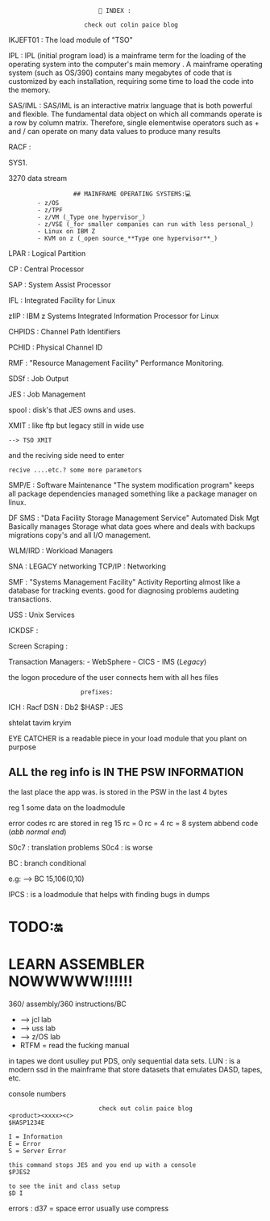 

                             📇 INDEX :

                         check out colin paice blog

IKJEFT01    : The load module of "TSO"

IPL         : IPL (initial program load) is a mainframe term for the loading of
              the operating system into the computer's main memory .
              A mainframe operating system (such as OS/390) contains many
              megabytes of code that is customized by each installation,
              requiring some time to load the code into the memory.

SAS/IML     : SAS/IML is an interactive matrix language that is both powerful
              and flexible. The fundamental data object on which all commands
              operate is a row by column matrix. Therefore, single elementwise
              operators such as + and / can operate on many data values to
              produce many results

RACF        :

SYS1.

3270 data stream

                      ## MAINFRAME OPERATING SYSTEMS:💻
            - z/OS
            - z/TPF
            - z/VM (_Type one hypervisor_)
            - z/VSE (_for smaller companies can run with less personal_)
            - Linux on IBM Z
            - KVM on z (_open source_**Type one hypervisor**_)

LPAR        : Logical Partition

CP          : Central Processor

SAP         : System Assist Processor

IFL         : Integrated Facility for Linux

zIIP        : IBM z Systems Integrated Information Processor for Linux

CHPIDS      : Channel Path Identifiers

PCHID       : Physical Channel ID



RMF         : "Resource Management Facility" Performance Monitoring.

SDSf        : Job Output

JES         : Job Management

spool       : disk's that JES owns and uses.

XMIT        : like ftp but legacy still in wide use
```
--> TSO XMIT

```
and the reciving side need to enter
```
recive ....etc.? some more parametors
```

SMP/E           : Software Maintenance "The system modification program"
                  keeps all package dependencies managed something like a
                  package manager on linux.

DF SMS          : "Data Facility Storage Management Service" Automated Disk Mgt
                  Basically manages Storage what data goes where and deals with
                  backups migrations copy's and all I/O management.

WLM/IRD         : Workload Managers

SNA             : LEGACY networking
TCP/IP          : Networking

SMF             : "Systems Management Facility" Activity Reporting
                  almost like a database for tracking events.
                  good for diagnosing problems audeting transactions.

USS             : Unix Services

ICKDSF          :

Screen Scraping         :

Transaction Managers:
        - WebSphere
        - CICS
        - IMS (_Legacy_)


the logon procedure of the user connects hem with all hes files


                        prefixes:
ICH             : Racf
DSN             : Db2
$HASP           : JES





shtelat tavim kryim

EYE CATCHER is a readable piece in your load module that you plant on purpose

## ALL the reg info is IN THE PSW INFORMATION
the last place the app was. is stored in the PSW in the last 4 bytes

reg 1 some data on the loadmodule

error codes
rc are stored in reg 15
rc = 0
rc = 4
rc = 8
system abbend code (_abb normal end_)

S0c7    : translation problems
S0c4    : is worse

BC      : branch conditional

e.g: --> BC 15,106(0,10)

IPCS    : is a loadmodule that helps with finding bugs in dumps

# TODO:🔛
# LEARN ASSEMBLER NOWWWWW!!!!!!

360/ assembly/360 instructions/BC


- --> jcl lab
- --> uss lab
- --> z/OS lab
- RTFM = read the fucking manual

in tapes we dont usulley put PDS, only sequential data sets.
LUN     : is a modern ssd in the mainframe that store datasets that emulates
          DASD, tapes, etc.


console numbers
```
                         check out colin paice blog
<product><xxxx><c>
$HASP1234E

I = Information
E = Error
S = Server Error

this command stops JES and you end up with a console
$PJES2

to see the init and class setup
$D I
```

errors          : d37 = space error usually use compress
